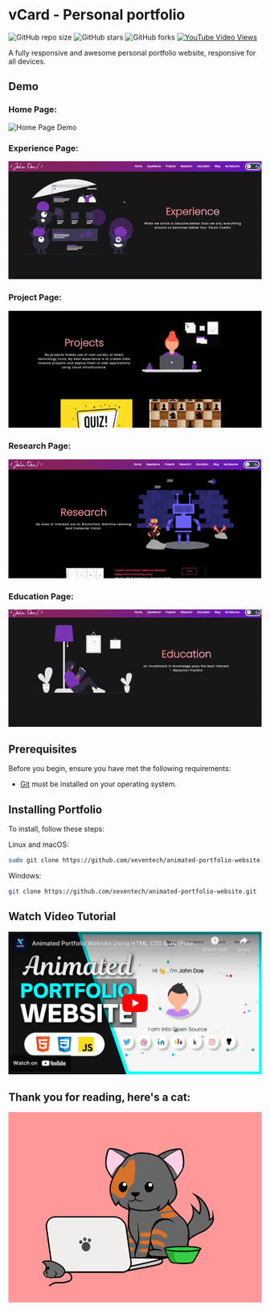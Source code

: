 # vCard - Personal portfolio

![GitHub repo size](https://img.shields.io/github/repo-size/xeventech/animated-portfolio-website)
![GitHub stars](https://img.shields.io/github/stars/xeventech/animated-portfolio-website?style=social)
![GitHub forks](https://img.shields.io/github/forks/xeventech/animated-portfolio-website?style=social)
[![YouTube Video Views](https://img.shields.io/youtube/views/7dWL5GivD8k?style=social)](https://youtu.be/7dWL5GivD8k)

A fully responsive and awesome personal portfolio website, responsive for all devices.

## Demo

### Home Page:
![Home Page Demo](https://github.com/XevenTech/projects_snapshots/blob/main/animated-portfolio-website/Home_Page.gif?raw=true "Home Page Demo")
### Experience Page:
![Experience Page Demo](https://github.com/XevenTech/projects_snapshots/blob/main/animated-portfolio-website/Experience_Page.gif?raw=true "Experience Page Demo")
### Project Page:
![Project Page Demo](https://github.com/XevenTech/projects_snapshots/blob/main/animated-portfolio-website/Project_Page.gif?raw=true "Project Page Demo")
### Research Page:
![Research Page Demo](https://github.com/XevenTech/projects_snapshots/blob/main/animated-portfolio-website/Research_Page.gif?raw=true "Research Page Demo")
### Education Page:
![Education Page Demo](https://github.com/XevenTech/projects_snapshots/blob/main/animated-portfolio-website/Education_Page.gif?raw=true "Education Page Demo")

## Prerequisites

Before you begin, ensure you have met the following requirements:

* [Git](https://git-scm.com/downloads "Download Git") must be installed on your operating system.

## Installing Portfolio

To install, follow these steps:

Linux and macOS:

```bash
sudo git clone https://github.com/xeventech/animated-portfolio-website.git
```

Windows:

```bash
git clone https://github.com/xeventech/animated-portfolio-website.git
```

## Watch Video Tutorial

[![Watch Video](https://github.com/XevenTech/projects_snapshots/blob/main/animated-portfolio-website/thumbnail.png?raw=true "Play")](https://youtu.be/7dWL5GivD8k)


## Thank you for reading, here's a cat:

![Cat](https://github.com/XevenTech/xeventech/blob/main/cat.gif?raw=true "Thank You")
